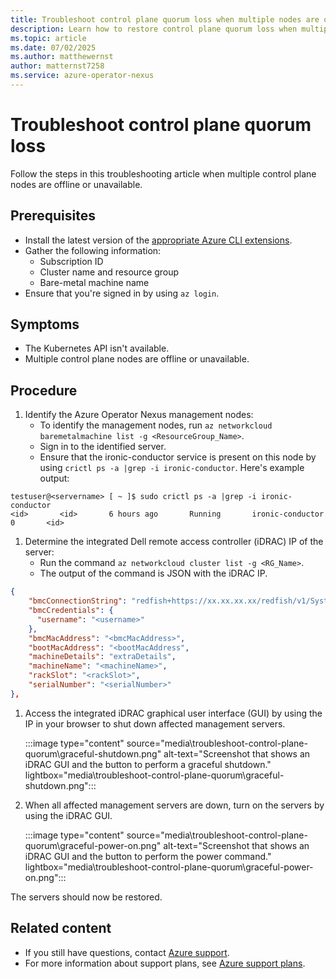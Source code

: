 ```yaml
---
title: Troubleshoot control plane quorum loss when multiple nodes are offline
description: Learn how to restore control plane quorum loss when multiple nodes are offline.
ms.topic: article
ms.date: 07/02/2025
ms.author: matthewernst
author: matternst7258
ms.service: azure-operator-nexus
---
```


# Troubleshoot control plane quorum loss

Follow the steps in this troubleshooting article when multiple control plane nodes are offline or unavailable.

## Prerequisites

- Install the latest version of the
  [appropriate Azure CLI extensions](./howto-install-cli-extensions.md).
- Gather the following information:
  - Subscription ID
  - Cluster name and resource group
  - Bare-metal machine name
- Ensure that you're signed in by using `az login`.

## Symptoms

- The Kubernetes API isn't available.
- Multiple control plane nodes are offline or unavailable.

## Procedure

1. Identify the Azure Operator Nexus management nodes:
   - To identify the management nodes, run `az networkcloud baremetalmachine list -g <ResourceGroup_Name>`.
   - Sign in to the identified server.
   - Ensure that the ironic-conductor service is present on this node by using `crictl ps -a |grep -i ironic-conductor`. Here's example output:

```shell
testuser@<servername> [ ~ ]$ sudo crictl ps -a |grep -i ironic-conductor
<id>       <id>       6 hours ago       Running       ironic-conductor       0       <id>
```

1. Determine the integrated Dell remote access controller (iDRAC) IP of the server:
   - Run the command `az networkcloud cluster list -g <RG_Name>`.
   - The output of the command is JSON with the iDRAC IP.

```json
{
    "bmcConnectionString": "redfish+https://xx.xx.xx.xx/redfish/v1/Systems/System.Embedded.1",
    "bmcCredentials": {
      "username": "<username>"
    },
    "bmcMacAddress": "<bmcMacAddress>",
    "bootMacAddress": "<bootMacAddress",
    "machineDetails": "extraDetails",
    "machineName": "<machineName>",
    "rackSlot": "<rackSlot>",
    "serialNumber": "<serialNumber>"
},
```

1. Access the integrated iDRAC graphical user interface (GUI) by using the IP in your browser to shut down affected management servers.

   :::image type="content" source="media\troubleshoot-control-plane-quorum\graceful-shutdown.png" alt-text="Screenshot that shows an iDRAC GUI and the button to perform a graceful shutdown." lightbox="media\troubleshoot-control-plane-quorum\graceful-shutdown.png":::

1. When all affected management servers are down, turn on the servers by using the iDRAC GUI.

   :::image type="content" source="media\troubleshoot-control-plane-quorum\graceful-power-on.png" alt-text="Screenshot that shows an iDRAC GUI and the button to perform the power command." lightbox="media\troubleshoot-control-plane-quorum\graceful-power-on.png":::

The servers should now be restored.

## Related content

- If you still have questions, contact [Azure support](https://portal.azure.com/?#blade/Microsoft_Azure_Support/HelpAndSupportBlade).
- For more information about support plans, see [Azure support plans](https://azure.microsoft.com/support/plans/response/).
